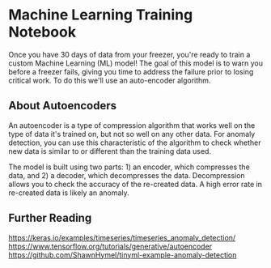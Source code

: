 # Machine Learning Training Notebook

Once you have 30 days of data from your freezer, you're ready to train a custom Machine Learning (ML) model! The goal of this model is to warn you before a freezer fails, giving you time to address the failure prior to losing critical work. To do this we'll use an auto-encoder algorithm.

## About Autoencoders

An autoencoder is a type of compression algorithm that works well on the type of data it's trained on, but not so well on any other data. For anomaly detection, you can use this characteristic of the algorithm to check whether new data is similar to or different than the training data used. 

The model is built using two parts: 1) an encoder, which compresses the data, and 2) a decoder, which decompresses the data. Decompression allows you to check the accuracy of the re-created data. A high error rate in re-created data is likely an anomaly.

## Further Reading
https://keras.io/examples/timeseries/timeseries_anomaly_detection/
https://www.tensorflow.org/tutorials/generative/autoencoder
https://github.com/ShawnHymel/tinyml-example-anomaly-detection
